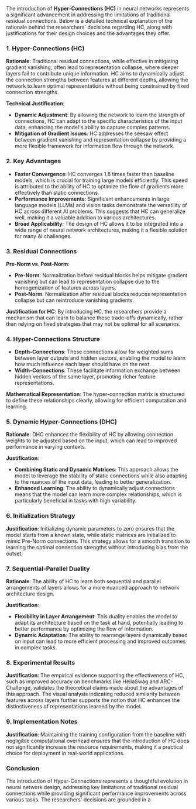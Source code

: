 The introduction of **Hyper-Connections (HC)** in neural networks represents a significant advancement in addressing the limitations of traditional residual connections. Below is a detailed technical explanation of the rationale behind the researchers' decisions regarding HC, along with justifications for their design choices and the advantages they offer.

### 1. Hyper-Connections (HC)

**Rationale**: Traditional residual connections, while effective in mitigating gradient vanishing, often lead to representation collapse, where deeper layers fail to contribute unique information. HC aims to dynamically adjust the connection strengths between features at different depths, allowing the network to learn optimal representations without being constrained by fixed connection strengths.

**Technical Justification**:
- **Dynamic Adjustment**: By allowing the network to learn the strength of connections, HC can adapt to the specific characteristics of the input data, enhancing the model's ability to capture complex patterns.
- **Mitigation of Gradient Issues**: HC addresses the seesaw effect between gradient vanishing and representation collapse by providing a more flexible framework for information flow through the network.

### 2. Key Advantages

- **Faster Convergence**: HC converges 1.8 times faster than baseline models, which is crucial for training large models efficiently. This speed is attributed to the ability of HC to optimize the flow of gradients more effectively than static connections.
- **Performance Improvements**: Significant enhancements in large language models (LLMs) and vision tasks demonstrate the versatility of HC across different AI problems. This suggests that HC can generalize well, making it a valuable addition to various architectures.
- **Broad Applicability**: The design of HC allows it to be integrated into a wide range of neural network architectures, making it a flexible solution for many AI challenges.

### 3. Residual Connections

**Pre-Norm vs. Post-Norm**:
- **Pre-Norm**: Normalization before residual blocks helps mitigate gradient vanishing but can lead to representation collapse due to the homogenization of features across layers.
- **Post-Norm**: Normalization after residual blocks reduces representation collapse but can reintroduce vanishing gradients. 

**Justification for HC**: By introducing HC, the researchers provide a mechanism that can learn to balance these trade-offs dynamically, rather than relying on fixed strategies that may not be optimal for all scenarios.

### 4. Hyper-Connections Structure

- **Depth-Connections**: These connections allow for weighted sums between layer outputs and hidden vectors, enabling the model to learn how much influence each layer should have on the next.
- **Width-Connections**: These facilitate information exchange between hidden vectors of the same layer, promoting richer feature representations.

**Mathematical Representation**: The hyper-connection matrix is structured to define these relationships clearly, allowing for efficient computation and learning.

### 5. Dynamic Hyper-Connections (DHC)

**Rationale**: DHC enhances the flexibility of HC by allowing connection weights to be adjusted based on the input, which can lead to improved performance in varying contexts.

**Justification**:
- **Combining Static and Dynamic Matrices**: This approach allows the model to leverage the stability of static connections while also adapting to the nuances of the input data, leading to better generalization.
- **Enhanced Learning**: The ability to dynamically adjust connections means that the model can learn more complex relationships, which is particularly beneficial in tasks with high variability.

### 6. Initialization Strategy

**Justification**: Initializing dynamic parameters to zero ensures that the model starts from a known state, while static matrices are initialized to mimic Pre-Norm connections. This strategy allows for a smooth transition to learning the optimal connection strengths without introducing bias from the outset.

### 7. Sequential-Parallel Duality

**Rationale**: The ability of HC to learn both sequential and parallel arrangements of layers allows for a more nuanced approach to network architecture design.

**Justification**:
- **Flexibility in Layer Arrangement**: This duality enables the model to adapt its architecture based on the task at hand, potentially leading to better performance by optimizing the flow of information.
- **Dynamic Adaptation**: The ability to rearrange layers dynamically based on input can lead to more efficient processing and improved outcomes in complex tasks.

### 8. Experimental Results

**Justification**: The empirical evidence supporting the effectiveness of HC, such as improved accuracy on benchmarks like HellaSwag and ARC-Challenge, validates the theoretical claims made about the advantages of this approach. The visual analysis indicating reduced similarity between features across layers further supports the notion that HC enhances the distinctiveness of representations learned by the model.

### 9. Implementation Notes

**Justification**: Maintaining the training configuration from the baseline with negligible computational overhead ensures that the introduction of HC does not significantly increase the resource requirements, making it a practical choice for deployment in real-world applications.

### Conclusion

The introduction of Hyper-Connections represents a thoughtful evolution in neural network design, addressing key limitations of traditional residual connections while providing significant performance improvements across various tasks. The researchers' decisions are grounded in a